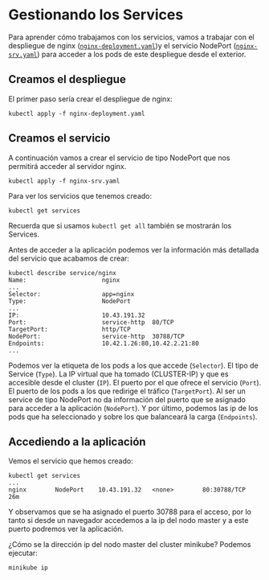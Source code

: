 # Gestionando los Services

Para aprender cómo trabajamos con los servicios, vamos a trabajar con el despliegue de nginx ([`nginx-deployment.yaml`](../modulo5/files/nginx-deployment.yaml))y el servicio NodePort ([`nginx-srv.yaml`](files/nginx-srv.yaml)) para acceder a los pods de este despliegue desde el exterior.

## Creamos el despliegue

El primer paso sería crear el despliegue de nginx:

    kubectl apply -f nginx-deployment.yaml

## Creamos el servicio

A continuación vamos a crear el servicio de tipo NodePort que nos permitirá acceder al servidor nginx.

    kubectl apply -f nginx-srv.yaml

Para ver los servicios que tenemos creado:

    kubectl get services
    
Recuerda que si usamos `kubectl get all` también se mostrarán los Services.

Antes de acceder a la aplicación podemos ver la información más detallada del servicio que acabamos de crear:

    kubectl describe service/nginx
    Name:                     nginx
    ...
    Selector:                 app=nginx
    Type:                     NodePort
    ...
    IP:                       10.43.191.32
    Port:                     service-http  80/TCP
    TargetPort:               http/TCP
    NodePort:                 service-http  30788/TCP
    Endpoints:                10.42.1.26:80,10.42.2.21:80
    ...

Podemos ver la etiqueta de los pods a los que accede (`Selector`). El tipo de Service (`Type`). La IP virtual que ha tomado (CLUSTER-IP) y que es accesible desde el cluster (`IP`). El puerto por el que ofrece el servicio (`Port`). El puerto de los pods a los que redirige el tráfico (`TargetPort`). Al ser un service de tipo NodePort no da información del puerto que se asignado para acceder a la aplicación (`NodePort`). Y por último, podemos las ip de los pods que ha seleccionado y sobre los que balanceará la carga (`Endpoints`).

## Accediendo a la aplicación

Vemos el servicio que hemos creado:

    kubectl get services
    ...
    nginx        NodePort    10.43.191.32   <none>        80:30788/TCP   26m

Y observamos que se ha asignado el puerto 30788 para el acceso, por lo tanto si desde un navegador accedemos a la ip del nodo master y a este puerto podremos ver la aplicación.

¿Cómo se la dirección ip del nodo master del cluster minikube? Podemos ejecutar:

    minikube ip

